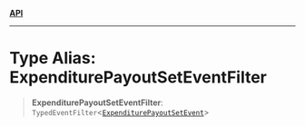 [**API**](../../../README.md)

***

# Type Alias: ExpenditurePayoutSetEventFilter

> **ExpenditurePayoutSetEventFilter**: `TypedEventFilter`\<[`ExpenditurePayoutSetEvent`](ExpenditurePayoutSetEvent.md)\>
